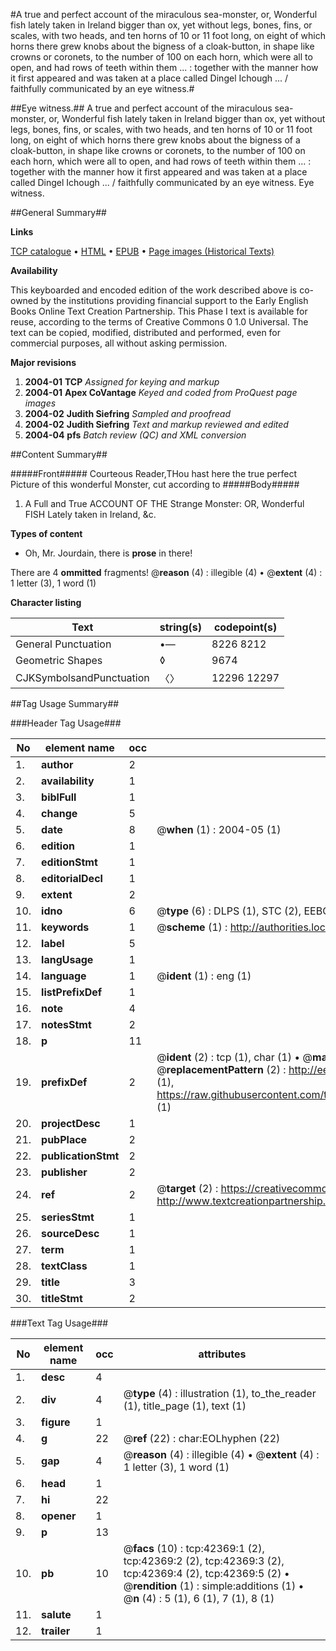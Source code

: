 #A true and perfect account of the miraculous sea-monster, or, Wonderful fish lately taken in Ireland bigger than ox, yet without legs, bones, fins, or scales, with two heads, and ten horns of 10 or 11 foot long, on eight of which horns there grew knobs about the bigness of a cloak-button, in shape like crowns or coronets, to the number of 100 on each horn, which were all to open, and had rows of teeth within them ... : together with the manner how it first appeared and was taken at a place called Dingel Ichough ... / faithfully communicated by an eye witness.#

##Eye witness.##
A true and perfect account of the miraculous sea-monster, or, Wonderful fish lately taken in Ireland bigger than ox, yet without legs, bones, fins, or scales, with two heads, and ten horns of 10 or 11 foot long, on eight of which horns there grew knobs about the bigness of a cloak-button, in shape like crowns or coronets, to the number of 100 on each horn, which were all to open, and had rows of teeth within them ... : together with the manner how it first appeared and was taken at a place called Dingel Ichough ... / faithfully communicated by an eye witness.
Eye witness.

##General Summary##

**Links**

[TCP catalogue](http://www.ota.ox.ac.uk/tcp/)  • 
[HTML](http://tei.it.ox.ac.uk/tcp/Texts-HTML/free/A63/A63422.html)  • 
[EPUB](http://tei.it.ox.ac.uk/tcp/Texts-EPUB/free/A63/A63422.epub) • 
[Page images (Historical Texts)](https://data.historicaltexts.jisc.ac.uk/view?pubId=eebo-09062185e&pageId=eebo-09062185e-42369-1)

**Availability**

This keyboarded and encoded edition of the
	       work described above is co-owned by the institutions
	       providing financial support to the Early English Books
	       Online Text Creation Partnership. This Phase I text is
	       available for reuse, according to the terms of Creative
	       Commons 0 1.0 Universal. The text can be copied,
	       modified, distributed and performed, even for
	       commercial purposes, all without asking permission.

**Major revisions**

1. __2004-01__ __TCP__ *Assigned for keying and markup*
1. __2004-01__ __Apex CoVantage__ *Keyed and coded from ProQuest page images*
1. __2004-02__ __Judith Siefring__ *Sampled and proofread*
1. __2004-02__ __Judith Siefring__ *Text and markup reviewed and edited*
1. __2004-04__ __pfs__ *Batch review (QC) and XML conversion*

##Content Summary##

#####Front#####
Courteous Reader,THou hast here the true perfect Picture of this wonderful Monster, cut according to
#####Body#####

1. A Full and True ACCOUNT OF THE Strange Monster: OR, Wonderful FISH Lately taken in Ireland, &c.

**Types of content**

  * Oh, Mr. Jourdain, there is **prose** in there!

There are 4 **ommitted** fragments! 
 @__reason__ (4) : illegible (4)  •  @__extent__ (4) : 1 letter (3), 1 word (1)

**Character listing**


|Text|string(s)|codepoint(s)|
|---|---|---|
|General Punctuation|•—|8226 8212|
|Geometric Shapes|◊|9674|
|CJKSymbolsandPunctuation|〈〉|12296 12297|

##Tag Usage Summary##

###Header Tag Usage###

|No|element name|occ|attributes|
|---|---|---|---|
|1.|__author__|2||
|2.|__availability__|1||
|3.|__biblFull__|1||
|4.|__change__|5||
|5.|__date__|8| @__when__ (1) : 2004-05 (1)|
|6.|__edition__|1||
|7.|__editionStmt__|1||
|8.|__editorialDecl__|1||
|9.|__extent__|2||
|10.|__idno__|6| @__type__ (6) : DLPS (1), STC (2), EEBO-CITATION (1), OCLC (1), VID (1)|
|11.|__keywords__|1| @__scheme__ (1) : http://authorities.loc.gov/ (1)|
|12.|__label__|5||
|13.|__langUsage__|1||
|14.|__language__|1| @__ident__ (1) : eng (1)|
|15.|__listPrefixDef__|1||
|16.|__note__|4||
|17.|__notesStmt__|2||
|18.|__p__|11||
|19.|__prefixDef__|2| @__ident__ (2) : tcp (1), char (1)  •  @__matchPattern__ (2) : ([0-9\-]+):([0-9IVX]+) (1), (.+) (1)  •  @__replacementPattern__ (2) : http://eebo.chadwyck.com/downloadtiff?vid=$1&page=$2 (1), https://raw.githubusercontent.com/textcreationpartnership/Texts/master/tcpchars.xml#$1 (1)|
|20.|__projectDesc__|1||
|21.|__pubPlace__|2||
|22.|__publicationStmt__|2||
|23.|__publisher__|2||
|24.|__ref__|2| @__target__ (2) : https://creativecommons.org/publicdomain/zero/1.0/ (1), http://www.textcreationpartnership.org/docs/. (1)|
|25.|__seriesStmt__|1||
|26.|__sourceDesc__|1||
|27.|__term__|1||
|28.|__textClass__|1||
|29.|__title__|3||
|30.|__titleStmt__|2||


###Text Tag Usage###

|No|element name|occ|attributes|
|---|---|---|---|
|1.|__desc__|4||
|2.|__div__|4| @__type__ (4) : illustration (1), to_the_reader (1), title_page (1), text (1)|
|3.|__figure__|1||
|4.|__g__|22| @__ref__ (22) : char:EOLhyphen (22)|
|5.|__gap__|4| @__reason__ (4) : illegible (4)  •  @__extent__ (4) : 1 letter (3), 1 word (1)|
|6.|__head__|1||
|7.|__hi__|22||
|8.|__opener__|1||
|9.|__p__|13||
|10.|__pb__|10| @__facs__ (10) : tcp:42369:1 (2), tcp:42369:2 (2), tcp:42369:3 (2), tcp:42369:4 (2), tcp:42369:5 (2)  •  @__rendition__ (1) : simple:additions (1)  •  @__n__ (4) : 5 (1), 6 (1), 7 (1), 8 (1)|
|11.|__salute__|1||
|12.|__trailer__|1||
